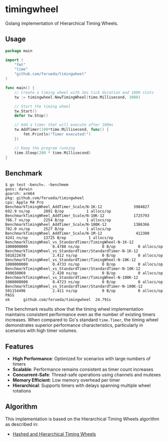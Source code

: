 # timingwheel

Golang implementation of Hierarchical Timing Wheels.

## Usage

```go
package main

import (
    "fmt"
    "time"
    "github.com/ferueda/timingwheel"
)

func main() {
    // Create a timing wheel with 1ms tick duration and 1000 slots
    tw := timingwheel.NewTimingWheel(time.Millisecond, 1000)

    // Start the timing wheel
    tw.Start()
    defer tw.Stop()

    // Add a timer that will execute after 100ms
    tw.AddTimer(100*time.Millisecond, func() {
        fmt.Println("Timer executed!")
    })

    // Keep the program running
    time.Sleep(200 * time.Millisecond)
}
```

## Benchmark

```
$ go test -bench=. -benchmem
goos: darwin
goarch: arm64
pkg: github.com/ferueda/timingwheel
cpu: Apple M4 Pro
BenchmarkTimingWheel_AddTimer_Scale/N-1K-12         	 3904827	       692.9 ns/op	    2091 B/op	       1 allocs/op
BenchmarkTimingWheel_AddTimer_Scale/N-10K-12        	 1725793	       766.7 ns/op	    2254 B/op	       1 allocs/op
BenchmarkTimingWheel_AddTimer_Scale/N-100K-12       	 1386366	       782.0 ns/op	    2527 B/op	       1 allocs/op
BenchmarkTimingWheel_AddTimer_Scale/N-1M-12         	  412380	      4241 ns/op	   13725 B/op	       1 allocs/op
BenchmarkTimingWheel_vs_StandardTimer/TimingWheel-N-1K-12         	1000000000	         0.4780 ns/op	       0 B/op	       0 allocs/op
BenchmarkTimingWheel_vs_StandardTimer/StandardTimer-N-1K-12       	501822678	         2.412 ns/op	       0 B/op	       0 allocs/op
BenchmarkTimingWheel_vs_StandardTimer/TimingWheel-N-10K-12        	1000000000	         0.4733 ns/op	       0 B/op	       0 allocs/op
BenchmarkTimingWheel_vs_StandardTimer/StandardTimer-N-10K-12      	499650069	         2.420 ns/op	       0 B/op	       0 allocs/op
BenchmarkTimingWheel_vs_StandardTimer/TimingWheel-N-100K-12       	1000000000	         0.4723 ns/op	       0 B/op	       0 allocs/op
BenchmarkTimingWheel_vs_StandardTimer/StandardTimer-N-100K-12     	501154496	         2.411 ns/op	       0 B/op	       0 allocs/op
PASS
ok  	github.com/ferueda/timingwheel	24.791s
```

The benchmark results show that the timing wheel implementation maintains consistent performance even as the number of existing timers increases. When compared to Go's standard `time.Timer`, the timing wheel demonstrates superior performance characteristics, particularly in scenarios with high timer volumes.

## Features

- **High Performance**: Optimized for scenarios with large numbers of timers
- **Scalable**: Performance remains consistent as timer count increases
- **Concurrent-Safe**: Thread-safe operations using channels and mutexes
- **Memory Efficient**: Low memory overhead per timer
- **Hierarchical**: Supports timers with delays spanning multiple wheel rotations

## Algorithm

This implementation is based on the Hierarchical Timing Wheels algorithm as described in:

- [Hashed and Hierarchical Timing Wheels](https://www.cs.columbia.edu/~nahum/w6998/papers/ton97-timing-wheels.pdf)
